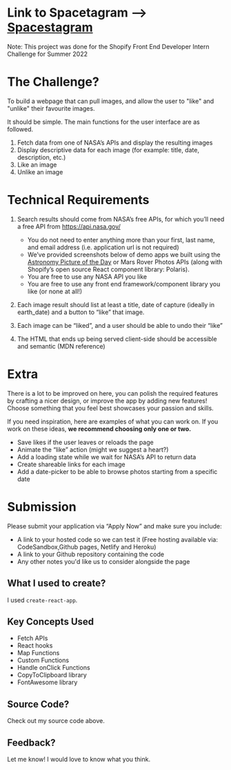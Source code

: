 # Link to Spacetagram --> [Spacestagram](http://russelltheprogrammer.github.io/spacestagram/)

Note: This project was done for the Shopify Front End Developer Intern Challenge for Summer 2022

# The Challenge?

To build a webpage that can pull images, and allow the user to "like" and "unlike" their favourite images.

It should be simple. The main functions for the user interface are as followed.

1. Fetch data from one of NASA’s APIs and display the resulting images
2. Display descriptive data for each image (for example: title, date, description, etc.)
3. Like an image
4. Unlike an image


# Technical Requirements

1. Search results should come from NASA’s free APIs, for which you’ll need a free API from https://api.nasa.gov/
    - You do not need to enter anything more than your first, last name, and email address (i.e. application url is not required)
    - We’ve provided screenshots below of demo apps we built using the [Astronomy Picture of the Day](https://api.nasa.gov/#apod) or Mars Rover Photos APIs (along with Shopify’s open source React component library: Polaris).
    - You are free to use any NASA API you like
    - You are free to use any front end framework/component library you like (or none at all!)

2. Each image result should list at least a title, date of capture (ideally in earth_date) and a button to “like” that image.

3. Each image can be “liked”, and a user should be able to undo their “like”

4. The HTML that ends up being served client-side should be accessible and semantic (MDN reference)

# Extra

There is a lot to be improved on here, you can polish the required features by crafting a nicer design, or improve the app by adding new features! Choose something that you feel best showcases your passion and skills.

If you need inspiration, here are examples of what you can work on. If you work on these ideas,
<strong>we recommend choosing only one or two.</strong>

- Save likes if the user leaves or reloads the page
- Animate the “like” action (might we suggest a heart?)
- Add a loading state while we wait for NASA’s API to return data
- Create shareable links for each image
- Add a date-picker to be able to browse photos starting from a specific date

# Submission

Please submit your application via “Apply Now” and make sure you include:

- A link to your hosted code so we can test it (Free hosting available via: CodeSandbox,Github pages, Netlify and Heroku)
- A link to your Github repository containing the code
- Any other notes you'd like us to consider alongside the page

## What I used to create?

I used ```create-react-app```.

## Key Concepts Used

+ Fetch APIs
+ React hooks
+ Map Functions
+ Custom Functions
+ Handle onClick Functions
+ CopyToClipboard library
+ FontAwesome library


## Source Code?

Check out my source code above.

## Feedback?

Let me know! I would love to know what you think.

